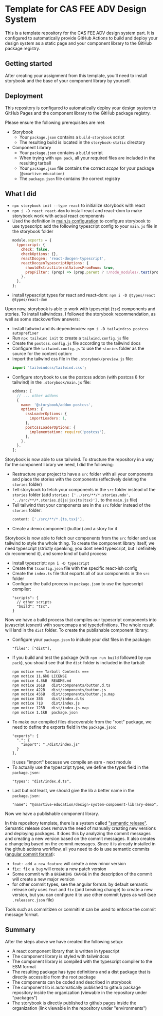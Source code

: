 # Template for CAS FEE ADV Design System

This is a template repository for the CAS FEE ADV design system part.
It is configured to automatically provide GitHub Actions to build and deploy
your design system as a static page and your component library to the
GitHub package registry.

## Getting started

After creating your assignment from this template, you'll need to install
storybook and the base of your component library by yourself.

## Deployment

This repository is configured to automatically deploy your design system
to GitHub Pages and the component library to the GitHub package registry.

Please ensure the following prerequisites are met:

- Storybook
  - Your `package.json` contains a `build-storybook` script
  - The resulting build is located in the `storybook-static` directory
- Component Library
  - Your `package.json` contains a `build` script
  - When trying with `npm pack`, all your required files are included in the resulting tarball
  - Your `package.json` file contains the correct _scope_ for your package (`@smartive-education`)
  - The `package.json` file contains the correct registry

## What I did

- `npx storybook init --type react` to initialize storybook with react
- `npm i -D react react-dom` to install react and react-dom to make storybook work with actual react components
- Used the definition in [main.js configuration](https://storybook.js.org/docs/react/configure/typescript#mainjs-configuration) to configure storybook to use typescript: add the following typescript config to your `main.js` file in the storybook folder
  ```js
  module.exports = {
    typescript: {
      check: false,
      checkOptions: {},
      reactDocgen: 'react-docgen-typescript',
      reactDocgenTypescriptOptions: {
        shouldExtractLiteralValuesFromEnum: true,
        propFilter: (prop) => (prop.parent ? !/node_modules/.test(prop.parent.fileName) : true),
      },
    },
  };
  ```
- install typescript types for react and react-dom: `npm i -D @types/react @types/react-dom`

Upon now, storybook is able to work with typescript (`tsx`) components and stories. To install tailwindcss, I followed the storybook recommendation, as well as some stackoverflow answers:

- Install tailwind and its dependencies: `npm i -D tailwindcss postcss autoprefixer`
- Run `npx tailwind init` to create a `tailwind.config.js` file
- Create the `postcss.config.js` file according to the tailwind docs
- Configure the `tailwind.config.js` to use the `stories` folder as the source for the content option:
- Import the tailwind css file in the `.storybook/preview.js` file:
  ```js
  import 'tailwindcss/tailwind.css';
  ```
- Configure storybook to use the postcss addon (with postcss 8 for tailwind) in the `.storybook/main.js` file:
  ```js
  addons: [
    // ... other addons
    {
      name: '@storybook/addon-postcss',
      options: {
        cssLoaderOptions: {
          importLoaders: 1,
        },
        postcssLoaderOptions: {
          implementation: require('postcss'),
        },
      },
    },
  ];
  ```

Storybook is now able to use tailwind. To structure the repository in a way for the component library we need, I did the following:

- Restructure your project to have a `src` folder with all your components and place the stories with the components (effectively deleting the `stories` folder)
- Tell storybook to fetch your components in the `src` folder instead of the `stories` folder (add `stories: ['../src/**/*.stories.mdx', '../src/**/*.stories.@(js|jsx|ts|tsx)'],` to the `main.js` file)
- Tell tailwind that your components are in the `src` folder instead of the `stories` folder:
  ```js
  content: ['./src/**/*.{ts,tsx}'],
  ```
- Create a demo component (button) and a story for it

Storybook is now able to fetch our components from the `src` folder and use tailwind to style the whole thing. To create the component library itself, we need typescript (strictly speaking, you dont need typescript, but I definitely do recommend it), and some kind of build process:

- Install typescript: `npm i -D typescript`
- Create the `tsconfig.json` file with the specific react-ish config
- Create the `index.ts` file that exports all of our components in the `src` folder
- Configure the build process in `package.json` to use the typescript compiler:
  ```json5
  "scripts": {
    // other scripts
    "build": "tsc",
  }
  ```

Now we have a build process that compiles our typescript components into javascript (esnext) with sourcemaps and typedefinitions. The whole result will land in the `dist` folder. To create the publishable component library:

- Configure your `package.json` to include your dist files in the package:
  ```json5
  "files": ["dist"],
  ```
- If you build and test the package (with `npm run build` followed by `npm pack`), you should see that the `dist` folder is included in the tarball:
  ```bash
  npm notice === Tarball Contents ===
  npm notice 11.6kB LICENSE
  npm notice 4.8kB  README.md
  npm notice 261B   dist/components/button.d.ts
  npm notice 422B   dist/components/button.js
  npm notice 456B   dist/components/button.js.map
  npm notice 38B    dist/index.d.ts
  npm notice 71B    dist/index.js
  npm notice 123B   dist/index.js.map
  npm notice 1.1kB  package.json
  ```
- To make our compiled files discoverable from the "root" package, we need to define the exports field in the `package.json`:
  ```json5
  "exports": {
    ".": {
      "import": "./dist/index.js"
    }
  },
  ```
  It uses "import" because we compile an esm - next module
- To actually use the typescript types, we define the types field in the `package.json`:
  ```json5
  "types": "dist/index.d.ts",
  ```
- Last but not least, we should give the lib a better name in the `package.json`:
  ```json5
  "name": "@smartive-education/design-system-component-library-demo",
  ```

Now we have a publishable component library.

In this repository template, there is a system called ["semantic release"](https://github.com/semantic-release/semantic-release). Semantic release does remove the need of manually creating new versions and deploying packages. It does this by analyzing the commit messages and creating a new version based on the commit messages. It also creates a changelog based on the commit messages. Since it is already installed in the github actions workflow, all you need to do is use semantic commits ([angular commit format](https://github.com/angular/angular/blob/main/CONTRIBUTING.md#-commit-message-format)):

- `feat: add a new feature` will create a new minor version
- `fix: fix a bug` will create a new patch version
- Some commit with a `BREAKING CHANGE` in the description of the commit will create a new major version
- for other commit types, see the angular format. by default semantic release only uses `feat` and `fix` (and breaking change) to create a new version, but you can configure it to use other commit types as well (see `.releaserc.json` file)

Tools such as commitizen or commitlint can be used to enforce the commit message format.

## Summary

After the steps above we have created the following setup:

- A react component library that is written in typescript
- The component library is styled with tailwindcss
- The component library is compiled with the typescript compiler to the ESM format
- The resulting package has type definitions and a dist package that is directly accessible from the root package
- The components can be coded and described in storybook
- The component lib is automatically published to github package repository inside the organization (viewable in the repository under "packages")
- The storybook is directly published to github pages inside the organization (link viewable in the repository under "environments")
